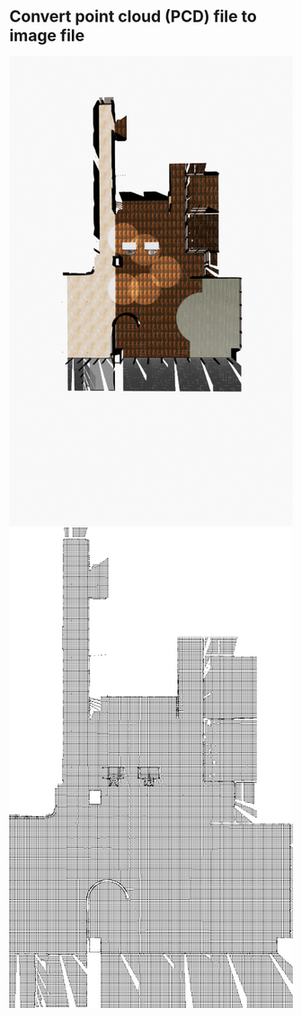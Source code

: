 # Convert point cloud (PCD) file to image file
![PCD file](room_pcd.png "PCD file")
![Converted file](image_from_pcd.jpg "Converted file")
